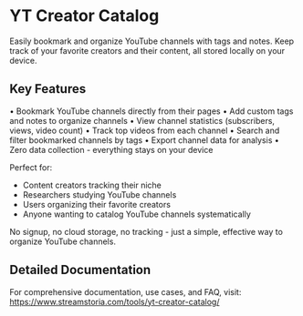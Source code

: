 # YT Creator Catalog

Easily bookmark and organize YouTube channels with tags and notes. Keep track of your favorite creators and their content, all stored locally on your device.

## Key Features
• Bookmark YouTube channels directly from their pages
• Add custom tags and notes to organize channels
• View channel statistics (subscribers, views, video count)
• Track top videos from each channel
• Search and filter bookmarked channels by tags
• Export channel data for analysis
• Zero data collection - everything stays on your device

Perfect for:
- Content creators tracking their niche
- Researchers studying YouTube channels
- Users organizing their favorite creators
- Anyone wanting to catalog YouTube channels systematically

No signup, no cloud storage, no tracking - just a simple, effective way to organize YouTube channels.

## Detailed Documentation
For comprehensive documentation, use cases, and FAQ, visit:
https://www.streamstoria.com/tools/yt-creator-catalog/